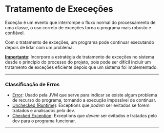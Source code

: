 # Tratamento de Execeções

Exceção é um evento que interrompe o fluxo normal do processamento de uma classe, o uso correto de exceções torna o programa mais robusto e confiável.

Com o tratamento de exceções, um programa pode continuar executando depois de lidar com um problema.

<u>**Importante**</u>: Incorpore a estratégia de tratamento de exceções no sistema desde o princípio do processo do projeto, pois pode ser difícil incluir um tratamento de exceções eficiente depois que um sistema foi implementado.

---

### Classificação de Erros

- <u>Error</u>: Usado pela JVM que serve para indicar se existe algum problema de recurso do programa, tornando a execução impossível de continuar.
- <u>Unchecked (Runtime)</u>: Exceptions que *podem* ser evitados se forem tratados e analisados pelo dev.
- <u>Checked Exception</u>: Exceptions que *devem* ser evitados e tratados pelo dev para o programa funcionar.

---
